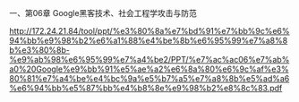 


一、第06章 Google黑客技术、社会工程学攻击与防范
  
  http://172.24.21.84/tool/ppt/%e3%80%8a%e7%bd%91%e7%bb%9c%e6%94%bb%e9%98%b2%e6%a1%88%e4%be%8b%e6%95%99%e7%a8%8b%e3%80%8b-%e9%ab%98%e6%95%99%e7%a4%be2/PPT/%e7%ac%ac06%e7%ab%a0%20Google%e9%bb%91%e5%ae%a2%e6%8a%80%e6%9c%af%e3%80%81%e7%a4%be%e4%bc%9a%e5%b7%a5%e7%a8%8b%e5%ad%a6%e6%94%bb%e5%87%bb%e4%b8%8e%e9%98%b2%e8%8c%83.pdf
